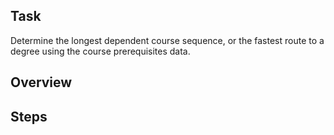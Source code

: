 ## Task
Determine the longest dependent course sequence, or the fastest route to a degree using the course prerequisites data.

## Overview

## Steps